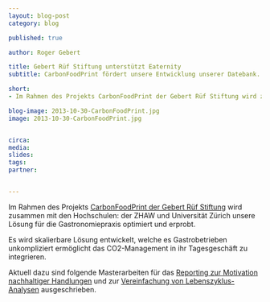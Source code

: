 ```yaml
---
layout: blog-post
category: blog

published: true

author: Roger Gebert

title: Gebert Rüf Stiftung unterstützt Eaternity
subtitle: CarbonFoodPrint fördert unsere Entwicklung unserer Datebank.

short: 
- Im Rahmen des Projekts CarbonFoodPrint der Gebert Rüf Stiftung wird zusammen mit den Hochschulen...

blog-image: 2013-10-30-CarbonFoodPrint.jpg
image: 2013-10-30-CarbonFoodPrint.jpg


circa: 
media: 
slides:
tags:
partner:


---
```




Im Rahmen des Projekts [CarbonFoodPrint der Gebert Rüf Stiftung][1] wird zusammen mit den Hochschulen: der ZHAW und Universität Zürich unsere  Lösung für die Gastronomiepraxis optimiert und erprobt.

Es wird skalierbare Lösung entwickelt, welche es Gastrobetrieben unkompliziert ermöglicht das CO2-Management in ihr Tagesgeschäft zu integrieren. 


Aktuell dazu sind folgende Masterarbeiten für das [Reporting zur Motivation nachhaltiger Handlungen][2] und zur [Vereinfachung von Lebenszyklus-Analysen][3] ausgeschrieben.


[1]:http://www.grstiftung.ch/de/portfolio/projekte/alle/y_2013/GRS-023-13.html
[2]:http://www.ifi.uzh.ch/isr/teaching/masterarbeiten/Masterarbeit_GUI_for_Eaternity_DB.pdf 
[3]:http://www.ifi.uzh.ch/isr/teaching/masterarbeiten/Masterarbeit_Eaternity_Motivation.pdf